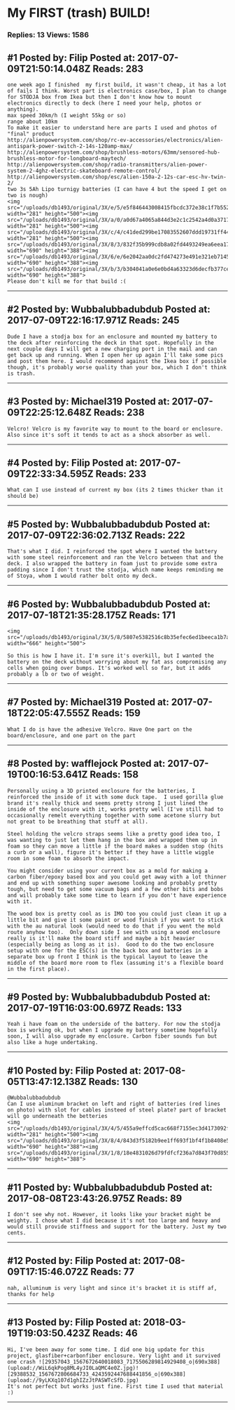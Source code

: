 # My FIRST (trash) BUILD!

### Replies: 13 Views: 1586

## \#1 Posted by: Filip Posted at: 2017-07-09T21:50:14.048Z Reads: 283

```
one week ago I finished  my first build, it wasn't cheap, it has a lot of fails I think. Worst part is electronics case/box, I plan to change for STÖDJA box from Ikea but then I don't know how to mount electronics directly to deck (here I need your help, photos or anything).
max speed 30km/h (I weight 55kg or so)
range about 10km
To make it easier to understand here are parts I used and photos of "final" product
http://alienpowersystem.com/shop/rc-ev-accessories/electronics/alien-antispark-power-switch-2-14s-120amp-max/
http://alienpowersystem.com/shop/brushless-motors/63mm/sensored-hub-brushless-motor-for-longboard-maytech/
http://alienpowersystem.com/shop/radio-transmitters/alien-power-system-2-4ghz-electric-skateboard-remote-control/
http://alienpowersystem.com/shop/esc/alien-150a-2-12s-car-esc-hv-twin-2/
two 3s 5Ah Lipo turnigy batteries (I can have 4 but the speed I get on two is nough)
<img src="/uploads/db1493/original/3X/e/5/e5f846443008415fbcdc372e38c1f7b55297ee33.jpg" width="281" height="500"><img src="/uploads/db1493/original/3X/a/0/a0d67a4065a844d3e2c1c2542a4d0a37170b4cc1.jpg" width="281" height="500"><img src="/uploads/db1493/original/3X/c/4/c41ded299be17083552607ddd19731ff4459ac36.jpg" width="281" height="500"><img src="/uploads/db1493/original/3X/8/3/832f35b999cdb8a02fd4493249ea6eea17b00845.jpg" width="690" height="388"><img src="/uploads/db1493/original/3X/6/e/6e2042aa0dc2fd474273e491e321eb7145cb0c94.jpg" width="690" height="388"><img src="/uploads/db1493/original/3X/b/3/b304041a0e6e0bd4a63323d6decfb377cebf0b25.jpg" width="690" height="388">
Please don't kill me for that build :(
```

---
## \#2 Posted by: Wubbalubbadubdub Posted at: 2017-07-09T22:16:17.971Z Reads: 245

```
Dude I have a stodja box for an enclosure and mounted my battery to the deck after reinforcing the deck in that spot. Hopefully in the next couple days I will get a new charging port in the mail and can get back up and running. When I open her up again I'll take some pics and post them here. I would recommend against the Ikea box if possible though, it's probably worse quality than your box, which I don't think is trash.
```

---
## \#3 Posted by: Michael319 Posted at: 2017-07-09T22:25:12.648Z Reads: 238

```
Velcro! Velcro is my favorite way to mount to the board or enclosure. Also since it's soft it tends to act as a shock absorber as well.
```

---
## \#4 Posted by: Filip Posted at: 2017-07-09T22:33:34.595Z Reads: 233

```
What can I use instead of current my box (its 2 times thicker than it should be)
```

---
## \#5 Posted by: Wubbalubbadubdub Posted at: 2017-07-09T22:36:02.713Z Reads: 222

```
That's what I did. I reinforced the spot where I wanted the battery with some steel reinforcement and ran the Velcro between that and the deck. I also wrapped the battery in foam just to provide some extra padding since I don't trust the stodja, which name keeps reminding me of Stoya, whom I would rather bolt onto my deck.
```

---
## \#6 Posted by: Wubbalubbadubdub Posted at: 2017-07-18T21:35:28.175Z Reads: 171

```
<img src="/uploads/db1493/original/3X/5/8/5807e5382516c8b35efec6ed1beeca1b7a5fc0e8.jpg" width="666" height="500">

So this is how I have it. I'm sure it's overkill, but I wanted the battery on the deck without worrying about my fat ass compromising any cells when going over bumps. It's worked well so far, but it adds probably a lb or two of weight.
```

---
## \#7 Posted by: Michael319 Posted at: 2017-07-18T22:05:47.555Z Reads: 159

```
What I do is have the adhesive Velcro. Have One part on the board/enclosure, and one part on the part
```

---
## \#8 Posted by: wafflejock Posted at: 2017-07-19T00:16:53.641Z Reads: 158

```
Personally using a 3D printed enclosure for the batteries, I reinforced the inside of it with some duck tape.  I used gorilla glue brand it's really thick and seems pretty strong I just lined the inside of the enclosure with it, works pretty well (I've still had to occasionally remelt everything together with some acetone slurry but not great to be breathing that stuff at all).

Steel holding the velcro straps seems like a pretty good idea too, I was wanting to just let them hang in the box and wrapped them up in foam so they can move a little if the board makes a sudden stop (hits a curb or a wall), figure it's better if they have a little wiggle room in some foam to absorb the impact.

You might consider using your current box as a mold for making a carbon fiber/epoxy based box and you could get away with a lot thinner and end up with something super awesome looking and probably pretty tough, but need to get some vacuum bags and a few other bits and bobs and will probably take some time to learn if you don't have experience with it.

The wood box is pretty cool as is IMO too you could just clean it up a little bit and give it some paint or wood finish if you want to stick with the au natural look (would need to do that if you went the mold route anyhow too).  Only down side I see with using a wood enclosure really is it'll make the board stiff and maybe a bit heavier (especially being as long as it is).  Good to do the two enclosure setup with one for the ESC(s) in the back box and batteries in a separate box up front I think is the typical layout to leave the middle of the board more room to flex (assuming it's a flexible board in the first place).
```

---
## \#9 Posted by: Wubbalubbadubdub Posted at: 2017-07-19T16:03:00.697Z Reads: 133

```
Yeah i have foam on the underside of the battery. For now the stodja box is working ok, but when I upgrade my battery sometime hopefully soon, I will also upgrade my enclosure. Carbon fiber sounds fun but also like a huge undertaking.
```

---
## \#10 Posted by: Filip Posted at: 2017-08-05T13:47:12.138Z Reads: 130

```
@Wubbalubbadubdub 
Can I use aluminum bracket on left and right of batteries (red lines on photo) with slot for cables insteed of steel plate? part of bracket will go underneath the betteries
<img src="/uploads/db1493/original/3X/4/5/455a9effcd5cac668f7155ec3d4173092f5cbdc4.jpg" width="281" height="500"><img src="/uploads/db1493/original/3X/8/4/843d3f5182b9ee1ff693f1bf4f1b8408e5203954.jpg" width="690" height="388"><img src="/uploads/db1493/original/3X/1/8/18e4831026d79fdfcf236a7d843f70d8550890b2.jpg" width="690" height="388">
```

---
## \#11 Posted by: Wubbalubbadubdub Posted at: 2017-08-08T23:43:26.975Z Reads: 89

```
I don't see why not. However, it looks like your bracket might be weighty. I chose what I did because it's not too large and heavy and would still provide stiffness and support for the battery. Just my two cents.
```

---
## \#12 Posted by: Filip Posted at: 2017-08-09T17:15:46.072Z Reads: 77

```
nah, alluminum is very light and since it's bracket it is stiff af, thanks for help
```

---
## \#13 Posted by: Filip Posted at: 2018-03-19T19:03:50.423Z Reads: 46

```
Hi, I've been away for some time. I did one big update for this project, glasfiber+carbonfiber enclosure. Very light and it survived one crash ![29357043_1567672640018083_7175506289814929408_o|690x388](upload://WiL6qkPog8ML4yJI0LaQMC4e0Z.jpg)![29388532_1567672806684733_4243592447688441856_o|690x388](upload://9yLKXq107d1ghIZzJtPASWTcSfD.jpg)
It's not perfect but works just fine. First time I used that material :)
```

---
